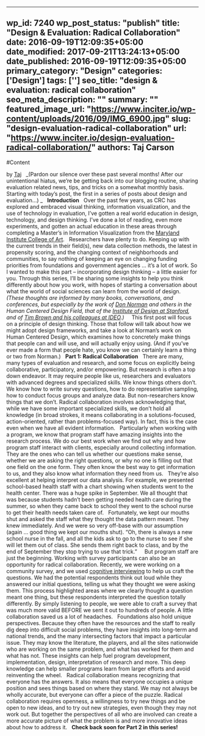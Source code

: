 
---
wp_id: 7240
wp_post_status: "publish" 
title: "Design & Evaluation: Radical Collaboration"
date: 2016-09-19T12:09:35+05:00
date_modified: 2017-09-21T13:24:13+05:00
date_published: 2016-09-19T12:09:35+05:00
primary_category: "Design"
categories: ['Design'] 
tags: ['']
seo_title: "design & evaluation: radical collaboration"
seo_meta_description: ""
summary: ""
featured_image_url: "https://www.inciter.io/wp-content/uploads/2016/09/IMG_6900.jpg"
slug: "design-evaluation-radical-collaboration"
url: "https://www.inciter.io/design-evaluation-radical-collaboration/"
authors: Taj Carson
---

#Content

by <a href="https://www.inciter.io/who/crc-data-nerds/taj/" target="_blank">Taj</a>
&nbsp;
_(Pardon our silence over these past several months! After our unintentional hiatus, we’re be getting back into our blogging routine, sharing evaluation related news, tips, and tricks on a somewhat monthly basis. Starting with today’s post, the first in a series of posts about design and evaluation...) _
&nbsp;
__Introduction__
&nbsp;
Over the past few years, as CRC has explored and embraced visual thinking, information visualization, and the use of technology in evaluation, I’ve gotten a real world education in design, technology, and design thinking. I’ve done a lot of reading, even more experiments, and gotten an actual education in these areas through completing a Master’s in Information Visualization from the <a href="https://www.mica.edu" target="_blank">Maryland Institute College of Art</a>.
&nbsp;
Researchers have plenty to do. Keeping up with the current trends in their field(s), new data collection methods, the latest in propensity scoring, and the changing context of neighborhoods and communities, to say nothing of keeping an eye on changing funding priorities from foundations and government agencies ... it’s a lot of work. So I wanted to make this part – incorporating design thinking – a little easier for you. Through this series, I’ll be sharing some insights to help you think differently about how you work, with hopes of starting a conversation about what the world of social sciences can learn from the world of design. _(These thoughts are informed by many books, conversations, and conferences, but especially by the work of [Don Norman](http://www.jnd.org) and others in the Human Centered Design Field, that of the [Institute of Design at Stanford](http://dschool.stanford.edu), and of [Tim Brown and his colleagues at IDEO](https://www.ideo.com/by-ideo/change-by-design).) &nbsp;_
&nbsp;
This first post will focus on a principle of design thinking. Those that follow will talk about how we might adopt design frameworks, and take a look at Norman’s work on Human Centered Design, which examines how to concretely make things that people can and will use, and will actually enjoy using. (And if you’ve ever made a form that people hate, you know we can certainly learn a thing or two from Norman.)
&nbsp;
__Part 1: Radical Collaboration__
&nbsp;
There are many, many types of evaluation and research, and some focus on explicitly being collaborative, participatory, and/or empowering. But research is often a top down endeavor. It may require people like us, researchers and evaluators with advanced degrees and specialized skills. We know things others don’t. We know how to write survey questions, how to do representative sampling, how to conduct focus groups and analyze data. But non-researchers know things that we don’t. Radical collaboration involves acknowledging that, while we have some important specialized skills, we don’t hold all knowledge (in broad strokes, it means collaborating in a solutions-focused, action-oriented, rather than problems-focused way). In fact, this is the case even when we have all evident information.
&nbsp;
Particularly when working with a program, we know that program staff have amazing insights into the research process. We do our best work when we find out why and how program staff interact with clients, especially around collecting information. They are the ones who can tell us whether our questions make sense, whether we are asking the right questions, or why no one is filling out that one field on the one form. They often know the best way to get information to us, and they also know what information they need from us.
&nbsp;
They’re also excellent at helping interpret our data analysis. For example, we presented school-based health staff with a chart showing when students went to the health center. There was a huge spike in September. We all thought that was because students hadn’t been getting needed health care during the summer, so when they came back to school they went to the school nurse to get their health needs taken care of.
&nbsp;
Fortunately, we kept our mouths shut and asked the staff what they thought the data pattern meant. They knew immediately. And we were so very off-base with our assumption (again … good thing we kept our mouths shut). “Oh, there is always a new school nurse in the fall, and all the kids ask to go to the nurse to see if she will let them out of class. She sends them right back to class, and by the end of September they stop trying to use that trick.”
&nbsp;
&nbsp;
But program staff are just the beginning. Working with survey participants can also be an opportunity for radical collaboration.&nbsp;Recently, we were working on a community survey, and we used [cognitive interviewing](http://www.simplypsychology.org/cognitive-interview.html) to help us craft the questions. We had the potential respondents think out loud while they answered our initial questions, telling us what they thought we were asking them. This process highlighted areas where we clearly thought a question meant one thing, but these respondents interpreted the question totally differently. By simply listening to people, we were able to craft a survey that was much more valid BEFORE we sent it out to hundreds of people.&nbsp;A little collaboration saved us a lot of headaches.
&nbsp;
Foundations also hold unique perspectives. Because they often have the resources and the staff to really dig deep into difficult social problems, they have insights into long-term and national trends, and the many intersecting factors that impact a particular issue. They may know the literature, the players, and all the sites nationwide who are working on the same problem, and what has worked for them and what has not. These insights can help fuel program development, implementation, design, interpretation of research and more. This deep knowledge can help smaller programs learn from larger efforts and avoid reinventing the wheel.
&nbsp;
Radical collaboration means recognizing that everyone has the answers. It also means that everyone occupies a unique position and sees things based on where they stand. We may not always be wholly accurate, but everyone can offer a piece of the puzzle. Radical collaboration requires openness, a willingness to try new things and be open to new ideas, and to try out new strategies, even though they may not work out. But together the perspectives of all who are involved can create a more accurate picture of what the problem is and more innovative ideas about how to address it.
&nbsp;
__Check back soon for Part 2 in this series!__

